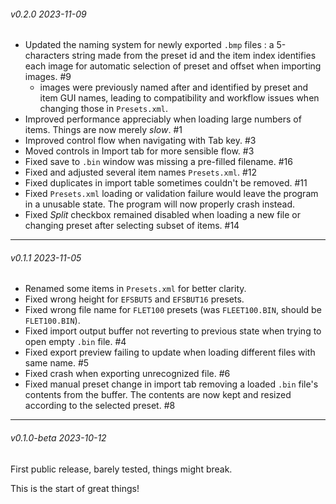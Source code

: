 ###### v0.2.0 2023-11-09

* Updated the naming system for newly exported ```.bmp``` files : a 5-characters string made from the preset id and the item index identifies each image for automatic selection of preset and offset when importing images. #9
  * images were previously named after and identified by preset and item GUI names, leading to compatibility and workflow issues when changing those in ```Presets.xml```.
* Improved performance appreciably when loading large numbers of items. Things are now merely *slow*. #1
* Improved control flow when navigating with Tab key. #3
* Moved controls in Import tab for more sensible flow. #3
* Fixed save to ```.bin``` window was missing a pre-filled filename. #16
* Fixed and adjusted several item names ```Presets.xml```. #12
* Fixed duplicates in import table sometimes couldn't be removed. #11
* Fixed ```Presets.xml``` loading or validation failure would leave the program in a unusable state. The program will now properly crash instead.
* Fixed *Split* checkbox remained disabled when loading a new file or changing preset after selecting subset of items. #14

---
###### v0.1.1 2023-11-05

* Renamed some items in ```Presets.xml``` for better clarity.
* Fixed wrong height for ```EFSBUT5``` and ```EFSBUT16``` presets.
* Fixed wrong file name for ```FLET100``` presets (was ```FLEET100.BIN```, should be ```FLET100.BIN```).
* Fixed import output buffer not reverting to previous state when trying to open empty ```.bin``` file. #4
* Fixed export preview failing to update when loading different files with same name. #5
* Fixed crash when exporting unrecognized file. #6
* Fixed manual preset change in import tab removing a loaded ```.bin``` file's contents from the buffer. The contents are now kept and resized according to the selected preset.  #8

---
###### v0.1.0-beta 2023-10-12

First public release, barely tested, things might break.

This is the start of great things! 
